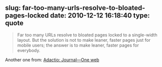 slug: far-too-many-urls-resolve-to-bloated-pages-locked
date: 2010-12-12 16:18:40
type: quote
---

> Far too many URLs resolve to bloated pages locked to a single-width layout. But the solution is not to make leaner, faster pages just for mobile users; the answer is to make leaner, faster pages for everybody.

Another one from: [Adactio: Journal—One web](http://adactio.com/journal/1716/)
